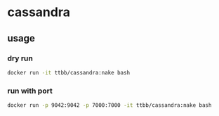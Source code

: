 # cassandra
## usage
### dry run
```bash
docker run -it ttbb/cassandra:nake bash
```
### run with port
```bash
docker run -p 9042:9042 -p 7000:7000 -it ttbb/cassandra:nake bash
```
